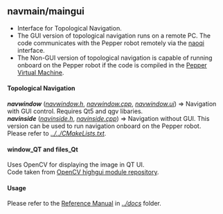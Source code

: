 ## navmain/maingui

* Interface for Topological Navigation.  
* The GUI version of topological navigation runs on a remote PC. The code communicates with the Pepper robot remotely via the [naoqi](http://doc.aldebaran.com/2-5/naoqi/index.html) interface.  
* The Non-GUI version of topological navigation is capable of running onboard on the Pepper robot if the code is compiled in the [Pepper Virtual Machine](https://bitbucket.org/pepper_qut/virtual-machine.git).

#### Topological Navigation 

***navwindow*** ([*navwindow.h*](https://github.com/qcr/pepper_navigation/blob/main/navmain/maingui/mainwindow.h), *[navwindow.cpp](https://github.com/qcr/pepper_navigation/blob/main/navmain/maingui/navwindow.cpp)*, [*navwindow.ui*](https://github.com/qcr/pepper_navigation/blob/main/navmain/maingui/navwindow.ui)) => Navigation with GUI control. Requires Qt5 and qgv libaries.  
***navinside*** ([*navinside.h*](https://github.com/qcr/pepper_navigation/blob/main/navmain/maingui/navinside.h), [*navinside.cpp*](https://github.com/qcr/pepper_navigation/blob/main/navmain/maingui/navinside.cpp)) => Navigation without GUI. This version can be used to run navigation onboard on the Pepper robot.  
Please refer to [*../../CMakeLists.txt*](https://github.com/qcr/pepper_navigation/blob/main/CMakeLists.txt).

#### window_QT and files_Qt
Uses OpenCV for displaying the image in QT UI.  
Code taken from [OpenCV highgui module repository](https://github.com/opencv/opencv/tree/master/modules/highgui/src).

#### Usage
Please refer to the [Reference Manual](https://github.com/qcr/pepper_navigation/tree/main/docs/Pepper_Navigation_Reference_Manual.pdf) in [*../docs*](https://github.com/qcr/pepper_navigation/tree/main/docs) folder.